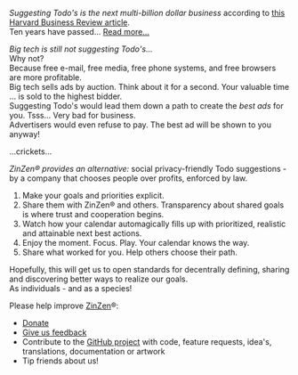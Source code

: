 *Suggesting Todo's is the next multi-billion dollar business* according to [this Harvard Business Review article](https://hbr.org/2013/10/reinventing-the-to-do-list-a-multi-billion-dollar-opportunity).  
Ten years have passed...  [Read more...](https://blog.zinzen.me/2021/09/09/Big-tech-will-never-help-us.html)   

*Big tech is still not suggesting Todo's...*  
Why not?  
Because free e-mail, free media, free phone systems, and free browsers are more profitable.  
Big tech sells ads by auction. Think about it for a second. Your valuable time ... is sold to the highest bidder.  
Suggesting Todo's would lead them down a path to create the *best ads* for you. Tsss... Very bad for business.  
Advertisers would even refuse to pay. The best ad will be shown to you anyway!  
  
...crickets...  
  
*ZinZen® provides an alternative:* social privacy-friendly Todo suggestions - by a company that chooses people over profits, enforced by law.  
1. Make your goals and priorities explicit.  
2. Share them with ZinZen® and others. Transparency about shared goals is where trust and cooperation begins.  
3. Watch how your calendar automagically fills up with prioritized, realistic and attainable next best actions.  
4. Enjoy the moment. Focus. Play. Your calendar knows the way.  
5. Share what worked for you. Help others choose their path.  
  
Hopefully, this will get us to open standards for decentrally defining, sharing and discovering better ways to realize our goals.  
As individuals - and as a species!


Please help improve [ZinZen](https://zinzen.me)®:  
- [Donate](https://donate.stripe.com/6oE4jK1iPcPT1m89AA)
- [Give us feedback](https://zinzen.me/Feedback)
- Contribute to the [GitHub project](https://github.com/tijlleenders/ZinZen) with code, feature requests, idea's, translations, documentation or artwork  
- Tip friends about us!